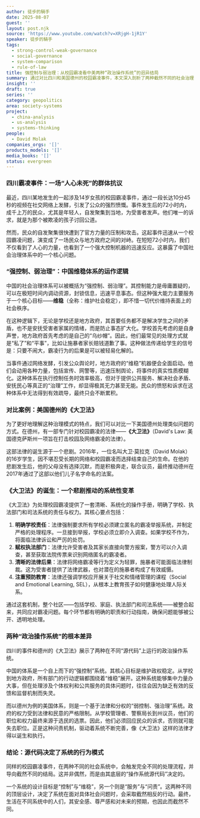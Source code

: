 ```yaml
---
author: 徒步的騎手
date: 2025-08-07
guest: ''
layout: post.njk
source: 'https://www.youtube.com/watch?v=XRjgH-1jR1Y'
speaker: 徒步的騎手
tags:
  - strong-control-weak-governance
  - social-governance
  - system-comparison
  - rule-of-law
title: 强控制与弱治理：从校园霸凌看中美两种“政治操作系统”的迥异结局
summary: 通过对比四川和美国德州的校园霸凌事件，本文深入剖析了两种截然不同的社会治理模式。文章指出，中国的“强控制、弱治理”维稳体系注重迅速压制事态，而以《大卫法》为代表的美国体系则依赖法律程序和多方协作来解决问题。这种底层“政治操作系统”的差异，导致了在面对同样社会问题时完全不同的处理方式与结局。
insight: ''
draft: true
series: ''
category: geopolitics
area: society-systems
project:
  - china-analysis
  - us-analysis
  - systems-thinking
people:
  - David Molak
companies_orgs: '[]'
products_models: '[]'
media_books: '[]'
status: evergreen
---
```


### 四川霸凌事件：一场“人心未死”的群体抗议

最近，四川某地发生的一起涉及14岁女孩的校园霸凌事件，通过一段长达10分45秒的视频在社交网络上发酵，引发了公众的强烈愤慨。事件发生后的72小时内，成千上万的民众，尤其是年轻人，自发聚集到当地，为受害者发声。他们唯一的诉求，就是为那个被欺凌的孩子讨回公道。

然而，民众的自发聚集很快遭到了官方力量的压制和攻击。这起事件迅速从一个校园霸凌问题，演变成了一场民众与地方政府之间的对峙。在短短72小时内，我们不仅看到了人心的力量，也看到了一个强大控制机器的迅速反应。这暴露了中国社会治理体系中的一个核心问题。

### “强控制、弱治理”：中国维稳体系的运作逻辑

中国的社会治理体系可以被概括为“强控制、弱治理”。其控制能力是毋庸置疑的，可以在极短时间内调动资源，封锁信息，迅速平息事态。但这种强大能力主要服务于一个核心目标——**维稳**（全称：维护社会稳定），即不惜一切代价维持表面上的社会秩序。

在这种逻辑下，无论是学校还是地方政府，其首要任务都不是解决学生之间的矛盾，也不是安抚受害者家属的情绪，而是防止事态扩大化。学校首先考虑的是自身声誉，地方政府首先考虑的是自己的“乌纱帽”。因此，他们最常见的处理方式就是“私了”和“平事”，比如让施暴者家长赔钱道歉了事。这种做法传递给学生的信号是：只要不闹大，霸凌行为的后果是可以被轻易化解的。

当事件通过网络发酵，引发公众舆论时，地方政府的“维稳”机器便会全面启动。他们会动用各种力量，包括宣传、网警等，迅速压制舆论，将事件的真实性质模糊化。这种体系在执行控制任务时效率极高，但对于提供公共服务、解决社会矛盾、安抚民心等真正的“治理”工作，却显得极其无力甚至无能。民众的愤怒和诉求在这种体系中无法得到有效疏导，最终只会不断累积。

### 对比案例：美国德州的《大卫法》

为了更好地理解这种治理模式的特点，我们可以对比一下美国德州处理类似问题的方式。在德州，有一部专门针对校园霸凌的法律——**《大卫法》**（David's Law: 美国德克萨斯州一项旨在打击校园及网络霸凌的法律）。

这部法律的诞生源于一个悲剧。2016年，一位名叫大卫·莫拉克（David Molak）的16岁学生，因不堪忍受长期的网络和校园霸凌而选择结束自己的生命。在他的悲剧发生后，他的父母没有选择沉默，而是积极奔走，联合议员，最终推动德州在2017年通过了这部以他们儿子名字命名的法案。

### 《大卫法》的诞生：一个悲剧推动的系统性变革

《大卫法》为处理校园霸凌提供了一套清晰、系统化的操作手册，明确了学校、执法部门和司法系统的责任与权力。其核心要点包括：

1.  **明确学校责任**：法律强制要求所有学校必须建立匿名的霸凌举报系统，并制定严格的处理程序。一旦接到举报，学校必须立即介入调查。如果学校不作为，将面临法律诉讼和严厉的处罚。
2.  **赋权执法部门**：法律允许受害者及其家长直接向警方报案，警方可以介入调查，甚至获取法院传票来识别网络匿名的霸凌者。
3.  **清晰的法律后果**：法律将网络霸凌等行为定义为轻罪，施暴者可能面临法律制裁。这为受害者提供了法律武器，也对潜在的施暴者构成了有效威慑。
4.  **注重预防教育**：法律还强调学校应开展关于社交和情绪管理的课程（Social and Emotional Learning, SEL），从根本上教育孩子如何健康地处理人际关系。

通过这套机制，整个社区——包括学校、家庭、执法部门和司法系统——被整合起来，共同应对霸凌问题。每个环节都有明确的职责和行动指南，确保问题能够被公开、透明地处理。

### 两种“政治操作系统”的根本差异

四川的事件和德州的《大卫法》展示了两种在不同“源代码”上运行的政治操作系统。

中国的体系是一个自上而下的“强控制”系统。其核心目标是维护政权稳定。从学校到地方政府，所有部门的行动逻辑都围绕着“维稳”展开。这种系统能够集中力量办大事，但在处理涉及个体权利和公共服务的具体问题时，往往会因为缺乏有效的反馈和监督机制而失灵。

而以德州为例的美国体系，则是一个基于法律和分权的“弱控制、强治理”系统。政府的权力受到法律和民意的严格限制。从学校管理者、警察局长到州议员，他们的职位和权力最终来源于选民的选票。因此，他们必须回应民众的诉求，否则就可能失去职位。正是这种问责机制，驱动着系统不断完善，像《大卫法》这样的法律才得以诞生和执行。

### 结论：源代码决定了系统的行为模式

同样的校园霸凌事件，在两种不同的社会系统中，会触发完全不同的处理流程，并导向截然不同的结局。这并非偶然，而是由其底层的“操作系统源代码”决定的。

一个系统的设计目标是“控制”与“维稳”，另一个则是“服务”与“问责”。这两种不同的顶层设计，决定了系统在面对具体社会问题时，会采取截然相反的行动。最终，生活在不同系统中的人们，其安全感、尊严感和对未来的预期，也因此而截然不同。